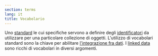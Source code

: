 ```yaml
---
section: terms
lang: it
title: Vocabolario
---
```


Uno [standard](/glossary/it/standard/) le cui specifiche servono a definire degli [identificatori](/glossary/it/identifier) da utilizzare per una particolare collezione di oggetti. L'utilizzo di vocabolari standard sono la chiave per abilitare [l'integrazione fra dati](/glossary/in/data-integration/). I [linked data](/glossary/en/linked-data/) sono ricchi di vocabolari in diversi argomenti.
